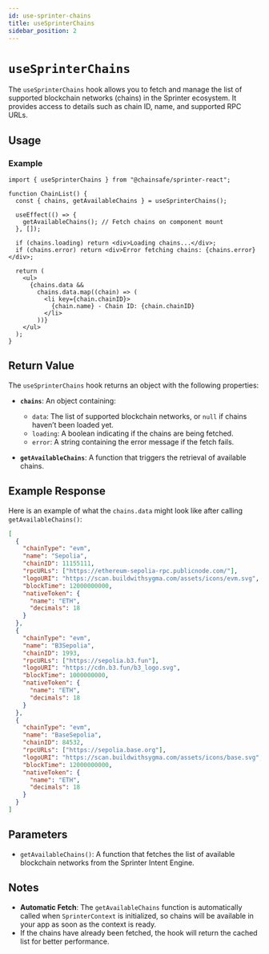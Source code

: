 ```yaml
---
id: use-sprinter-chains
title: useSprinterChains
sidebar_position: 2
---
```


# `useSprinterChains`

The `useSprinterChains` hook allows you to fetch and manage the list of supported blockchain networks (chains) in the Sprinter ecosystem. It provides access to details such as chain ID, name, and supported RPC URLs.

## Usage

### Example

```tsx
import { useSprinterChains } from "@chainsafe/sprinter-react";

function ChainList() {
  const { chains, getAvailableChains } = useSprinterChains();

  useEffect(() => {
    getAvailableChains(); // Fetch chains on component mount
  }, []);

  if (chains.loading) return <div>Loading chains...</div>;
  if (chains.error) return <div>Error fetching chains: {chains.error}</div>;

  return (
    <ul>
      {chains.data &&
        chains.data.map((chain) => (
          <li key={chain.chainID}>
            {chain.name} - Chain ID: {chain.chainID}
          </li>
        ))}
    </ul>
  );
}
```

## Return Value

The `useSprinterChains` hook returns an object with the following properties:

- **`chains`**: An object containing:

  - `data`: The list of supported blockchain networks, or `null` if chains haven’t been loaded yet.
  - `loading`: A boolean indicating if the chains are being fetched.
  - `error`: A string containing the error message if the fetch fails.

- **`getAvailableChains`**: A function that triggers the retrieval of available chains.

## Example Response

Here is an example of what the `chains.data` might look like after calling `getAvailableChains()`:

```json
[
  {
    "chainType": "evm",
    "name": "Sepolia",
    "chainID": 11155111,
    "rpcURLs": ["https://ethereum-sepolia-rpc.publicnode.com/"],
    "logoURI": "https://scan.buildwithsygma.com/assets/icons/evm.svg",
    "blockTime": 12000000000,
    "nativeToken": {
      "name": "ETH",
      "decimals": 18
    }
  },
  {
    "chainType": "evm",
    "name": "B3Sepolia",
    "chainID": 1993,
    "rpcURLs": ["https://sepolia.b3.fun"],
    "logoURI": "https://cdn.b3.fun/b3_logo.svg",
    "blockTime": 1000000000,
    "nativeToken": {
      "name": "ETH",
      "decimals": 18
    }
  },
  {
    "chainType": "evm",
    "name": "BaseSepolia",
    "chainID": 84532,
    "rpcURLs": ["https://sepolia.base.org"],
    "logoURI": "https://scan.buildwithsygma.com/assets/icons/base.svg",
    "blockTime": 12000000000,
    "nativeToken": {
      "name": "ETH",
      "decimals": 18
    }
  }
]
```

## Parameters

- `getAvailableChains()`: A function that fetches the list of available blockchain networks from the Sprinter Intent Engine.

## Notes

- **Automatic Fetch**: The `getAvailableChains` function is automatically called when `SprinterContext` is initialized, so chains will be available in your app as soon as the context is ready.
- If the chains have already been fetched, the hook will return the cached list for better performance.
